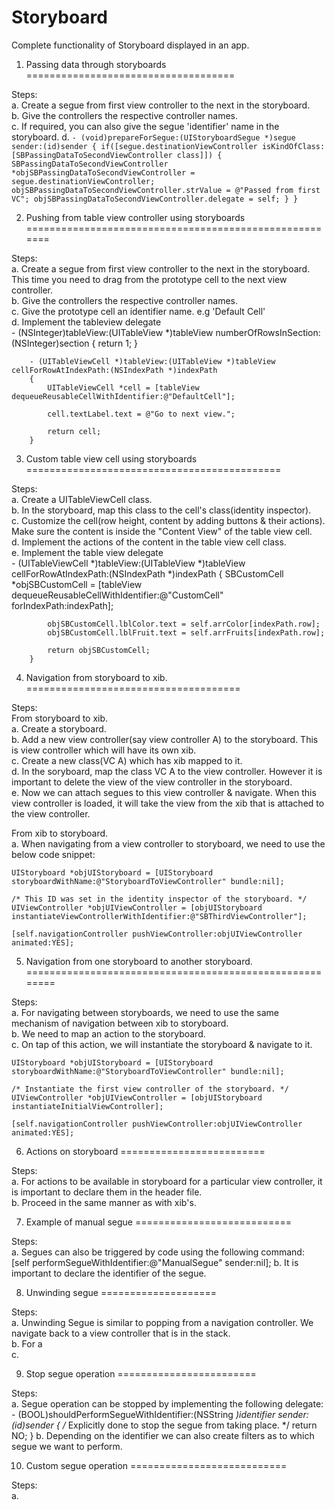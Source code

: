 Storyboard
==========

Complete functionality of Storyboard displayed in an app.

1. Passing data through storyboards
====================================

Steps: <br>
	a. Create a segue from first view controller to the next in the storyboard.<br>
	b. Give the controllers the respective controller names.<br>
	c. If required, you can also give the segue 'identifier' name in the storyboard.
	d. ```- (void)prepareForSegue:(UIStoryboardSegue *)segue sender:(id)sender
	{
		if([segue.destinationViewController isKindOfClass:[SBPassingDataToSecondViewController class]])
    	{
        	SBPassingDataToSecondViewController *objSBPassingDataToSecondViewController = segue.destinationViewController;
        	objSBPassingDataToSecondViewController.strValue = @"Passed from first VC";
        	objSBPassingDataToSecondViewController.delegate = self;
    	}
	}```
	

2. Pushing from table view controller using storyboards
=======================================================

Steps: <br>
	a. Create a segue from first view controller to the next in the storyboard. This time you need to drag from the prototype cell to the next view controller.<br>
	b. Give the controllers the respective controller names.<br>
	c. Give the prototype cell an identifier name. e.g 'Default Cell'<br>
	d. Implement the tableview delegate<br>
		- (NSInteger)tableView:(UITableView *)tableView numberOfRowsInSection:(NSInteger)section
		{
    		return 1;
		}

		- (UITableViewCell *)tableView:(UITableView *)tableView cellForRowAtIndexPath:(NSIndexPath *)indexPath
		{
    		UITableViewCell *cell = [tableView dequeueReusableCellWithIdentifier:@"DefaultCell"];
    
   			cell.textLabel.text = @"Go to next view.";
    
		    return cell;
		}

	

3. Custom table view cell using storyboards
============================================

Steps: <br>
	a. Create a UITableViewCell class.<br>
	b. In the storyboard, map this class to the cell's class(identity inspector).<br>
	c. Customize the cell(row height, content by adding buttons & their actions). Make sure the content is inside the "Content View" of the table view cell.<br>
	d. Implement the actions of the content in the table view cell class.<br>
	e. Implement the table view delegate<br>
		- (UITableViewCell *)tableView:(UITableView *)tableView cellForRowAtIndexPath:(NSIndexPath *)indexPath
		{
    		SBCustomCell *objSBCustomCell = [tableView dequeueReusableCellWithIdentifier:@"CustomCell" forIndexPath:indexPath];
    
    		objSBCustomCell.lblColor.text = self.arrColor[indexPath.row];
    		objSBCustomCell.lblFruit.text = self.arrFruits[indexPath.row];
    
    		return objSBCustomCell;
		}

4. Navigation from storyboard to xib.
=====================================

Steps: <br>
From storyboard to xib.<br>
	a. Create a storyboard.<br>
	b. Add a new view controller(say view controller A) to the storyboard. This is view controller which will have its own xib.<br>
	c. Create a new class(VC A) which has xib mapped to it.<br>
	d. In the soryboard, map the class VC A to the view controller. However it is important to delete the view of the view controller in the storyboard.<br>
	e. Now we can attach segues to this view controller & navigate. When this view controller is loaded, it will take the view from the xib that is attached to the view controller.<br>

From xib to storyboard.<br>
	a. When navigating from a view controller to storyboard, we need to use the below code snippet:<br>
	
	UIStoryboard *objUIStoryboard = [UIStoryboard storyboardWithName:@"StoryboardToViewController" bundle:nil];
    
    /* This ID was set in the identity inspector of the storyboard. */
    UIViewController *objUIViewController = [objUIStoryboard instantiateViewControllerWithIdentifier:@"SBThirdViewController"];
    
    [self.navigationController pushViewController:objUIViewController animated:YES];

5. Navigation from one storyboard to another storyboard.
========================================================

Steps: <br>
	a. For navigating between storyboards, we need to use the same mechanism of navigation between xib to storyboard.<br>
	b. We need to map an action to the storyboard.<br>
	c. On tap of this action, we will instantiate the storyboard & navigate to it.<br>
	
	UIStoryboard *objUIStoryboard = [UIStoryboard storyboardWithName:@"StoryboardToViewController" bundle:nil];
    
    /* Instantiate the first view controller of the storyboard. */
    UIViewController *objUIViewController = [objUIStoryboard instantiateInitialViewController];
    
    [self.navigationController pushViewController:objUIViewController animated:YES];
    
6. Actions on storyboard
=========================

Steps:<br>
	a. For actions to be available in storyboard for a particular view controller, it is important to declare them in the header file.<br>
	b. Proceed in the same manner as with xib's.<br>

7. Example of manual segue
===========================

Steps:<br>
	a. Segues can also be triggered by code using the following command:<br>
		[self performSegueWithIdentifier:@"ManualSegue" sender:nil];
	b. It is important to declare the identifier of the segue.<br>

8. Unwinding segue
====================

Steps:<br>
	a. Unwinding Segue is similar to popping from a navigation controller. We navigate back to a view controller that is in the stack.<br>
	b. For a <br>
	c. 
	
	
9. Stop segue operation
========================

Steps:<br>
	a. Segue operation can be stopped by implementing the following delegate:<br>
		- (BOOL)shouldPerformSegueWithIdentifier:(NSString *)identifier sender:(id)sender
		{
    		/* Explicitly done to stop the segue from taking place. */
    		return NO;
		}
	b. Depending on the identifier we can also create filters as to which segue we want to perform.<br>

10. Custom segue operation
===========================

Steps:<br>
	a. <br>
